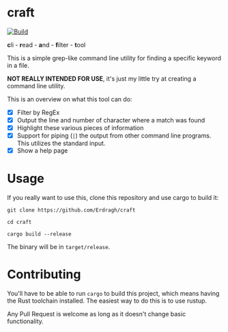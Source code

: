 # craft

[![Build](https://github.com/Erdragh/clifp/actions/workflows/build.yml/badge.svg?branch=master)](https://github.com/Erdragh/crafp/actions/workflows/build.yml)

**c**li - **r**ead - **a**nd - **f**ilter - **t**ool

This is a simple grep-like command line utility for finding a specific keyword in a file.

**NOT REALLY INTENDED FOR USE**, it's just my little try at creating a command line utility.

This is an overview on what this tool can do:

- [x] Filter by RegEx
- [x] Output the line and number of character where a match was found
- [x] Highlight these various pieces of information
- [x] Support for piping (`|`) the output from other command line programs. This utilizes the standard input.
- [x] Show a help page

# Usage
If you really want to use this, clone this repository and use cargo to build it:
```
git clone https://github.com/Erdragh/craft
```
```
cd craft
```
```
cargo build --release
```
The binary will be in `target/release`.

# Contributing

You'll have to be able to run `cargo` to build this project, which means having the Rust toolchain installed. The easiest way to do this is to use rustup.

Any Pull Request is welcome as long as it doesn't change basic functionality.
